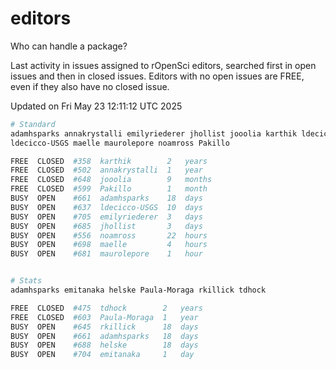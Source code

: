 # editors

Who can handle a package?

Last activity in issues assigned to rOpenSci editors, searched first in open
issues and then in closed issues. Editors with no open issues are FREE, even if
they also have no closed issue.


Updated on Fri May 23 12:11:12 UTC 2025

```bash
# Standard
adamhsparks annakrystalli emilyriederer jhollist jooolia karthik ldecicco
ldecicco-USGS maelle maurolepore noamross Pakillo

FREE  CLOSED  #358  karthik        2   years
FREE  CLOSED  #502  annakrystalli  1   year
FREE  CLOSED  #648  jooolia        9   months
FREE  CLOSED  #599  Pakillo        1   month
BUSY  OPEN    #661  adamhsparks    18  days
BUSY  OPEN    #637  ldecicco-USGS  10  days
BUSY  OPEN    #705  emilyriederer  3   days
BUSY  OPEN    #685  jhollist       3   days
BUSY  OPEN    #556  noamross       22  hours
BUSY  OPEN    #698  maelle         4   hours
BUSY  OPEN    #681  maurolepore    1   hour


# Stats
adamhsparks emitanaka helske Paula-Moraga rkillick tdhock

FREE  CLOSED  #475  tdhock        2   years
FREE  CLOSED  #603  Paula-Moraga  1   year
BUSY  OPEN    #645  rkillick      18  days
BUSY  OPEN    #661  adamhsparks   18  days
BUSY  OPEN    #688  helske        18  days
BUSY  OPEN    #704  emitanaka     1   day
```
